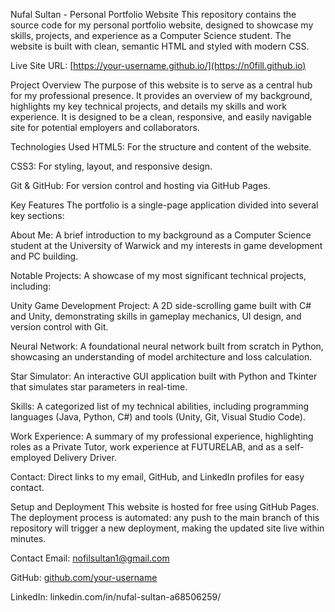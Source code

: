 Nufal Sultan - Personal Portfolio Website
This repository contains the source code for my personal portfolio website, designed to showcase my skills, projects, and experience as a Computer Science student. The website is built with clean, semantic HTML and styled with modern CSS.

Live Site URL: [https://your-username.github.io/](https://n0fill.github.io)

Project Overview
The purpose of this website is to serve as a central hub for my professional presence. It provides an overview of my background, highlights my key technical projects, and details my skills and work experience. It is designed to be a clean, responsive, and easily navigable site for potential employers and collaborators.

Technologies Used
HTML5: For the structure and content of the website.

CSS3: For styling, layout, and responsive design.

Git & GitHub: For version control and hosting via GitHub Pages.

Key Features
The portfolio is a single-page application divided into several key sections:

About Me: A brief introduction to my background as a Computer Science student at the University of Warwick and my interests in game development and PC building.   

Notable Projects: A showcase of my most significant technical projects, including:

Unity Game Development Project: A 2D side-scrolling game built with C# and Unity, demonstrating skills in gameplay mechanics, UI design, and version control with Git.   

Neural Network: A foundational neural network built from scratch in Python, showcasing an understanding of model architecture and loss calculation.   

Star Simulator: An interactive GUI application built with Python and Tkinter that simulates star parameters in real-time.   

Skills: A categorized list of my technical abilities, including programming languages (Java, Python, C#) and tools (Unity, Git, Visual Studio Code).   

Work Experience: A summary of my professional experience, highlighting roles as a Private Tutor, work experience at FUTURELAB, and as a self-employed Delivery Driver.   

Contact: Direct links to my email, GitHub, and LinkedIn profiles for easy contact.

Setup and Deployment
This website is hosted for free using GitHub Pages. The deployment process is automated: any push to the main branch of this repository will trigger a new deployment, making the updated site live within minutes.

Contact
Email: nofilsultan1@gmail.com

GitHub: [github.com/your-username](https://github.com/N0Fill)

LinkedIn: linkedin.com/in/nufal-sultan-a68506259/
